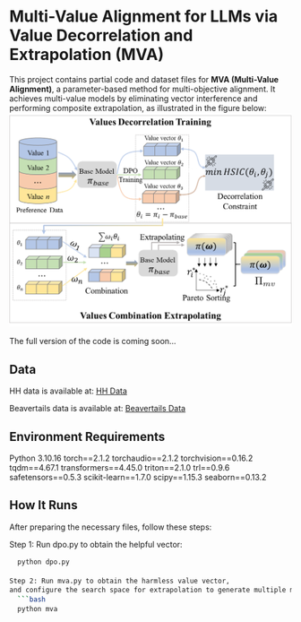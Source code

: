 # Multi-Value Alignment for LLMs via Value Decorrelation and Extrapolation (MVA)

This project contains partial code and dataset files for **MVA (Multi-Value Alignment)**, 
a parameter-based method for multi-objective alignment. 
It achieves multi-value models by eliminating vector interference and performing composite extrapolation, as illustrated in the figure below:
![MVA Framework](mva.png)


The full version of the code is coming soon...

## Data
HH data is available at: [HH Data](https://huggingface.co/datasets/Anthropic/hh-rlhf)

Beavertails data is available at: [Beavertails Data](https://huggingface.co/datasets/PKU-Alignment/PKU-SafeRLHF-10K)

## Environment Requirements
Python 3.10.16
torch==2.1.2
torchaudio==2.1.2
torchvision==0.16.2
tqdm==4.67.1
transformers==4.45.0
triton==2.1.0
trl==0.9.6
safetensors==0.5.3
scikit-learn==1.7.0
scipy==1.15.3
seaborn==0.13.2

## How It Runs
After preparing the necessary files, follow these steps:

Step 1: Run dpo.py to obtain the helpful vector:
 ```bash
   python dpo.py

Step 2: Run mva.py to obtain the harmless value vector, 
and configure the search space for extrapolation to generate multiple model configurations (i.e., vector weights):
   ```bash
   python mva
